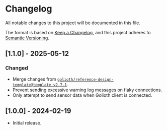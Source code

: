 <!-- Copyright (c) 2024 Golioth, Inc. -->
<!-- SPDX-License-Identifier: Apache-2.0 -->

# Changelog

All notable changes to this project will be documented in this file.

The format is based on [Keep a Changelog](https://keepachangelog.com/en/1.1.0/),
and this project adheres to [Semantic Versioning](https://semver.org/spec/v2.0.0.html).

## [1.1.0] - 2025-05-12

### Changed

- Merge changes from [`golioth/reference-design-template@template_v2.7.1`](https://github.com/golioth/reference-design-template/tree/template_v2.7.1).
- Prevent sending excessive warning log messages on flaky connections.
- Only attempt to send sensor data when Golioth client is connected.

## [1.0.0] - 2024-02-19

- Initial release.
